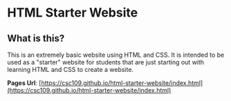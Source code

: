 # HTML Starter Website

## What is this?

This is an extremely basic website using HTML and CSS.
It is intended to be used as a "starter" website for students that are just starting out with learning HTML and CSS to create a website.

**Pages Url**: [https://csc109.github.io/html-starter-website/index.html](https://csc109.github.io/html-starter-website/index.html)

